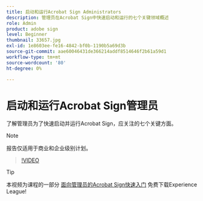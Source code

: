 ```yaml
---
title: 启动和运行Acrobat Sign Administrators
description: 管理员在Acrobat Sign中快速启动和运行的七个关键领域概述
role: Admin
product: adobe sign
level: Beginner
thumbnail: 33657.jpg
exl-id: 1e8603ee-fe16-4842-bf0b-1190b5a69d3b
source-git-commit: aae60046431de366214addf8514646f2b61a59d1
workflow-type: tm+mt
source-wordcount: '80'
ht-degree: 0%

---
```


# 启动和运行Acrobat Sign管理员

了解管理员为了快速启动并运行Acrobat Sign，应关注的七个关键方面。

>[!NOTE]
>
>报告仅适用于商业和企业级别计划。

>[!VIDEO](https://video.tv.adobe.com/v/33657?hidetitle=true)

>[!TIP]
>
>本视频为课程的一部分 [面向管理员的Acrobat Sign快速入门](https://experienceleague.adobe.com/?recommended=Sign-A-1-2020.2) 免费下载Experience League!
